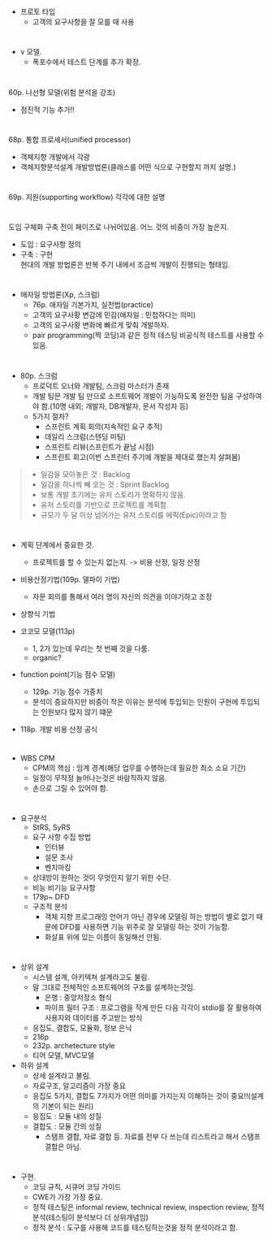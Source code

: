 #
- 프로토 타입
  - 고객의 요구사항을 잘 모를 때 사용

#
- v 모델.
  - 폭포수에서 테스트 단계를 추가 확장.

#
60p. 나선형 모델(위험 분석을 강조)  
- 점진적 기능 추가!!
#
68p. 통합 프로세서(unified processor)
- 객체지향 개발에서 각광
- 객체지향분석설계 개발방법론(클래스를 어떤 식으로 구현할지 까지 설명.)
#
69p. 지원(supporting workflow)
각각에 대한 설명

#
도입 구체화 구축 전이 페이즈로 나뉘어있음.
어느 것의 비중이 가장 높은지.
- 도입 : 요구사항 정의  
- 구축 : 구현  
현대의 개발 방법론은 반복 주기 내에서 조금씩 개발이 진행되는 형태임.

#
- 애자일 방법론(Xp, 스크럼)  
  - 76p. 애자일 기본가치, 실천법(practice)
  - 고객의 요구사황 변감에 민감(애자일 : 민첩하다는 의미)
  - 고객의 요구사황 변화에 빠르게 맞춰 개발하자.
  - pair programming(짝 코딩)과 같은 정적 테스팅 비공식적 테스트를 사용할 수 있음.

#
- 80p. 스크럼
  - 프로덕트 오너와 개발팀, 스크럼 마스터가 존재
  - 개발 팅믄 개발 팀 만으로 소프트웨어 개발이 가능하도록 완전한 팀을 구성하여야 함.(10명 내외; 개발자, DB개발자, 문서 작성자 등)
  - 5가지 절차?
    - 스프린트 계획 회의(지속적인 요구 추적)
    - 데일리 스크럼(스텐딩 미팅)
    - 스프린트 리뷰(스프린트가 끝남 시점)
    - 스프린트 회고(이번 스프린터 주기에 개발을 제대로 했는지 살펴봄)

> - 일감을 모아놓은 것 : Backlog
> - 일감을 하나씩 빼 오는 것 : Sprint Backlog
> - 보통 개발 초기에는 유저 스토리가 명확하지 않음.
> - 유저 스토리를 기반으로 프로젝트를 계획함.
> - 규모가 두 달 이상 넘어가는 유저 스토리를 에픽(Epic)이라고 함

#
- 계획 단계에서 중요한 것.
  - 프로젝트를 할 수 있는지 없는지. -> 비용 산정, 일정 산정
- 비용산정기법(109p. 델파이 기법)
  - 자문 회의를 통해서 여러 명이 자신의 의견을 이야기하고 조정
- 상향식 기법
- 코코모 모델(113p)
  - 1, 2가 있는데 우리는 첫 번째 것을 다룸.
  - organic?
- function point(기능 점수 모델)
    - 129p. 기능 점수 가중치
    - 분석이 중요하지만 비중이 작은 이유는 분석에 투입되는 인원이 구현에 투입되는 인원보다 많지 않기 떄문

- 118p. 개발 비용 산정 공식
 

 # 
 - WBS CPM
   - CPM의 핵심 : 임계 경계(해당 업무를 수행하는데 필요한 최소 소요 기간)
   - 일정이 무작정 늘어나는것은 바람직하지 않음.
   - 손으로 그릴 수 있어야 함.


#
- 요구분석
  - StRS, SyRS
  - 요구 사항 수집 방법
    - 인터뷰
    - 설문 조사
    - 벤치마킹
  - 상대방이 원하는 것이 무엇인지 알기 위한 수단.
  - 비능 비기능 요구사항
  - 179p~ DFD
  - 구조적 분석
    - 객체 지향 프로그래밍 언어가 아닌 경우에 모델링 하는 방법이 별로 없기 때문에 DFD를 사용하면 기능 위주로 잘 모델링 하는 것이 가능함.
    - 화살표 위에 있는 이름이 동일해선 안됨.

#
- 상위 설계
  - 시스템 설계, 아키텍쳐 설계라고도 불림.
  - 말 그대로 전체적인 소프트웨어의 구조를 설계하는것임.
    - 은행 : 중앙저장소 형식
    - 파이프 필터 구조 : 프로그램을 작게 만든 다음 각각이 stdio를 잘 활용하여 사용자와 데이터를 주고받는 방식
  - 응집도, 결합도, 모듈화, 정보 은닉
  - 216p
  - 232p. archetecture style
  - 티어 모델, MVC모델
- 하위 설계
  - 상세 설계라고 불림.
  - 자료구조, 알고리즘이 가장 중요
  - 응집도 5가지, 결합도 7가지가 어떤 의미를 가지는지 이해하는 것이     중요!!(설계의 기본이 되는 원리)
  - 응집도 : 모듈 내의 성질
  - 결합도 : 모듈 간의 성질
    - 스탬프 결합, 자료 결합 등. 자료를 전부 다 쓰는데 리스트라고 해서 스탬프 결합은 아님.

#
- 구현.
  - 코딩 규칙, 시큐어 코딩 가이드
  - CWE가 가장 가장 중요.
  - 정적 테스팅은 informal review, technical review, inspection review, 정적 분석(테스팅이 분석보다 더 상위개념임)
  - 정적 분석 : 도구를 사용해 코드를 테스팅하는것을 정적 분석이라고 함.

